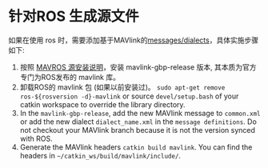 # 针对ROS 生成源文件

如果在使用 ros 时，需要添加基于MAVlink的[messages/dialects](../messages/README.md)，具体实施步骤如下:

1. 按照 [MAVROS 源安装说明](https://github.com/mavlink/mavros/blob/master/mavros/README.md#source-installation)，安装 mavlink-gbp-release 版本, 其本质为官方专门为ROS发布的 mavlink 库。
2. 卸载ROS的 mavlink 包 (如果以前安装过)。 ```sudo apt-get remove ros-${rosversion -d}-mavlink``` or source `devel/setup.bash` of your catkin workspace to override the library directory.
3. In the `mavlink-gbp-release`, add the new MAVlink message to `common.xml` or add the new dialect `dialect_name.xml` in the `message definitions`. Do not checkout your MAVlink branch because it is not the version synced with ROS.
4. Generate the MAVlink headers `catkin build mavlink`. You can find the headers in `~/catkin_ws/build/mavlink/include/`.